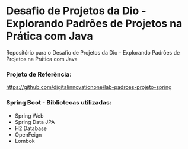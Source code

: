 # Desafio de Projetos da Dio - Explorando Padrões de Projetos na Prática com Java
Reposítório para o Desafio de Projetos da Dio - Explorando Padrões de Projetos na Prática com Java

### Projeto de Referência:
https://github.com/digitalinnovationone/lab-padroes-projeto-spring

### Spring Boot - Bibliotecas utilizadas:
- Spring Web
- Spring Data JPA
- H2 Database
- OpenFeign
- Lombok

